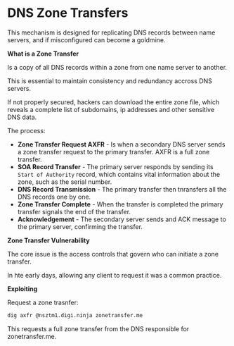 # DNS Zone Transfers

This mechanism is designed for replicating DNS records between name servers, and if misconfigured can become a goldmine.

**What is a Zone Transfer**

Is a copy of all DNS records within a zone from one name server to another.

This is essential to maintain consistency and redundancy accross DNS servers.

If not properly secured, hackers can download the entire zone file, which reveals a complete list of subdomains, ip addresses and other sensitive DNS data.

The process:
- **Zone Transfer Request AXFR** - Is when a secondary DNS server sends a zone transfer request to the primary transfer. AXFR is a full zone transfer.
- **SOA Record Transfer** - The primary server responds by sending its `Start of Authority` record, which contains vital information about the zone, such as the serial number.
- **DNS Record Transmission** - The primary transfer then tnransfers all the DNS records one by one.
- **Zone Transfer Complete** - When the transfer is completed the primary transfer signals the end of the transfer.
- **Acknowledgement** - The secondary server sends and ACK message to the primary server, confirming the transfer.

**Zone Transfer Vulnerability**

The core issue is the access controls that govern who can initiate a zone transfer.

In hte early days, allowing any client to request it was a common practice.

**Exploiting**

Request a zone trasnfer:
```sh
dig axfr @nsztm1.digi.ninja zonetransfer.me
```
This requests a full zone transfer from the DNS responsible for zonetransfer.me.

